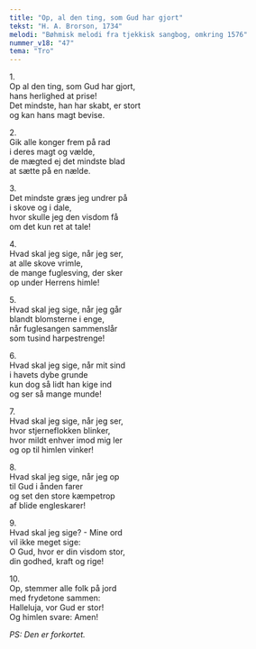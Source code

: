```yaml
---
title: "Op, al den ting, som Gud har gjort"
tekst: "H. A. Brorson, 1734"
melodi: "Bøhmisk melodi fra tjekkisk sangbog, omkring 1576"
nummer_v18: "47"
tema: "Tro"
---
```

1\.\
Op al den ting, som Gud har gjort,\
hans herlighed at prise!\
Det mindste, han har skabt, er stort\
og kan hans magt bevise.

2\.\
Gik alle konger frem på rad\
i deres magt og vælde,\
de mægted ej det mindste blad\
at sætte på en nælde.

3\.\
Det mindste græs jeg undrer på\
i skove og i dale,\
hvor skulle jeg den visdom få\
om det kun ret at tale!

4\.\
Hvad skal jeg sige, når jeg ser,\
at alle skove vrimle,\
de mange fuglesving, der sker\
op under Herrens himle!

5\.\
Hvad skal jeg sige, når jeg går\
blandt blomsterne i enge,\
når fuglesangen sammenslår\
som tusind harpestrenge!

6\.\
Hvad skal jeg sige, når mit sind\
i havets dybe grunde\
kun dog så lidt han kige ind\
og ser så mange munde!

7\.\
Hvad skal jeg sige, når jeg ser,\
hvor stjerneflokken blinker,\
hvor mildt enhver imod mig ler\
og op til himlen vinker!

8\.\
Hvad skal jeg sige, når jeg op\
til Gud i ånden farer\
og set den store kæmpetrop\
af blide engleskarer!

9\.\
Hvad skal jeg sige? - Mine ord\
vil ikke meget sige:\
O Gud, hvor er din visdom stor,\
din godhed, kraft og rige!

10\.\
Op, stemmer alle folk på jord\
med frydetone sammen:\
Halleluja, vor Gud er stor!\
Og himlen svare: Amen!

*PS: Den er forkortet.*
